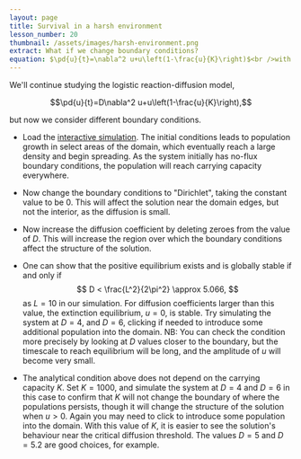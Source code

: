 ```yaml
---
layout: page
title: Survival in a harsh environment
lesson_number: 20
thumbnail: /assets/images/harsh-environment.png
extract: What if we change boundary conditions?
equation: $\pd{u}{t}=\nabla^2 u+u\left(1-\frac{u}{K}\right)$<br />with no-flux boundary conditions
---
```

We'll continue studying the logistic reaction-diffusion model,

$$\pd{u}{t}=D\nabla^2 u+u\left(1-\frac{u}{K}\right),$$

but now we consider different boundary conditions.

* Load the [interactive simulation](/sim/?preset=harshEnvironment). The initial conditions leads to population growth in select areas of the domain, which eventually reach a large density and begin spreading. As the system initially has no-flux boundary conditions, the population will reach carrying capacity everywhere.

* Now change the boundary conditions to "Dirichlet", taking the constant value to be $0$. This will affect the solution near the domain edges, but not the interior, as the diffusion is small.

* Now increase the diffusion coefficient by deleting zeroes from the value of $D$. This will increase the region over which the boundary conditions affect the structure of the solution. 

* One can show that the positive equilibrium exists and is globally stable if and only if
$$
D < \frac{L^2}{2\pi^2} \approx 5.066,
$$
as $L=10$ in our simulation. For diffusion coefficients larger than this value, the extinction equilibrium, $u=0$, is stable. Try simulating the system at $D=4$, and $D=6$, clicking if needed to introduce some additional population into the domain. NB: You can check the condition more precisely by looking at $D$ values closer to the boundary, but the timescale to reach equilibrium will be long, and the amplitude of $u$ will become very small.

* The analytical condition above does not depend on the carrying capacity $K$. Set $K=1000$, and simulate the system at $D=4$ and $D=6$ in this case to confirm that $K$ will not change the boundary of where the populations persists, though it will change the structure of the solution when $u>0$. Again you may need to click to introduce some population into the domain. With this value of $K$, it is easier to see the solution's behaviour near the critical diffusion threshold. The values $D=5$ and $D=5.2$ are good choices, for example.
